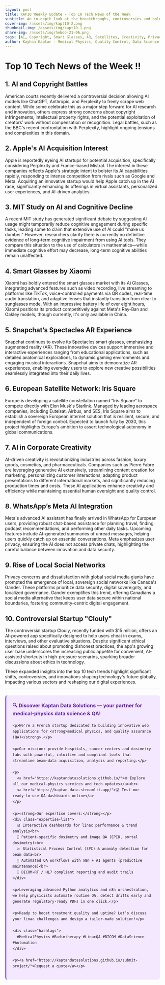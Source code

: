 ```yaml
---
layout: post
title: KAP10 Weekly Update - Top 10 Tech News of the Week
subtitle: An in‑depth look at the breakthroughs, controversies and bold moves reshaping the digital landscape
cover-img: /assets/img/kapt10-2.png  
thumbnail-img: /assets/img/kapt10-1.png  
share-img: /assets/img/hebdo-21-06.png 
tags: [AI, Copyright, Smart Glasses, AR, Satellites, Creativity, Privacy, Social Networks, Startups, Ethics]
author: Kayhan Kaptan - Medical Physics, Quality Control, Data Science and Automation
---
```


# Top 10 Tech News of the Week !!

## 1. AI and Copyright Battles

American courts recently delivered a controversial decision allowing AI models like ChatGPT, Anthropic, and Perplexity to freely scrape web content. While some celebrate this as a major step forward for AI research and innovation, others express strong concerns about copyright infringements, intellectual property rights, and the potential exploitation of creators' work without compensation or recognition. Legal battles, such as the BBC's recent confrontation with Perplexity, highlight ongoing tensions and complexities in this domain.

## 2. Apple's AI Acquisition Interest

Apple is reportedly eyeing AI startups for potential acquisition, specifically considering Perplexity and France-based Mistral. The interest in these companies reflects Apple's strategic intent to bolster its AI capabilities rapidly, responding to intense competition from rivals such as Google and Meta. Acquiring an innovative startup would help Apple catch up in the AI race, significantly enhancing its offerings in virtual assistants, personalized user experiences, and AI-driven analytics.

## 3. MIT Study on AI and Cognitive Decline

A recent MIT study has generated significant debate by suggesting AI usage might temporarily reduce cognitive engagement during specific tasks, leading some to claim that extensive use of AI could "make us dumber." However, researchers clarify there is currently no definitive evidence of long-term cognitive impairment from using AI tools. They compare this situation to the use of calculators in mathematics—while immediate cognitive effort may decrease, long-term cognitive abilities remain unaffected.

## 4. Smart Glasses by Xiaomi

Xiaomi has boldly entered the smart glasses market with its Ai Glasses, integrating advanced features such as video recording, live streaming to platforms like TikTok, voice-controlled payments via QR codes, real-time audio translation, and adaptive lenses that instantly transition from clear to sunglasses mode. With an impressive battery life of over eight hours, Xiaomi positions its product competitively against Meta's Ray-Ban and Oakley models, though currently, it's only available in China.

## 5. Snapchat’s Spectacles AR Experience

Snapchat continues to evolve its Spectacles smart glasses, emphasizing augmented reality (AR). These innovative devices support immersive and interactive experiences ranging from educational applications, such as detailed anatomical explorations, to dynamic gaming environments and engaging musical interactions. Snapchat aims to democratize AR experiences, enabling everyday users to explore new creative possibilities seamlessly integrated into their daily lives.

## 6. European Satellite Network: Iris Square

Europe is developing a satellite constellation named "Iris Square" to compete directly with Elon Musk's Starlink. Managed by leading aerospace companies, including Eutelsat, Airbus, and SES, Iris Square aims to establish a sovereign European internet solution that is resilient, secure, and independent of foreign control. Expected to launch fully by 2030, this project highlights Europe's ambition to assert technological autonomy in global communications.

## 7. AI in Corporate Creativity

AI-driven creativity is revolutionizing industries across fashion, luxury goods, cosmetics, and pharmaceuticals. Companies such as Pierre Fabre are leveraging generative AI extensively, streamlining content creation for marketing, personalizing customer interactions, adapting product presentations to different international markets, and significantly reducing production times and costs. These AI applications enhance creativity and efficiency while maintaining essential human oversight and quality control.

## 8. WhatsApp’s Meta AI Integration

Meta's advanced AI assistant has finally arrived in WhatsApp for European users, providing robust chat-based assistance for planning travel, finding podcast recommendations, and performing other daily tasks. Upcoming features include AI-generated summaries of unread messages, helping users quickly catch up on essential conversations. Meta emphasizes user privacy, ensuring the AI does not access private chats, highlighting the careful balance between innovation and data security.

## 9. Rise of Local Social Networks

Privacy concerns and dissatisfaction with global social media giants have prompted the emergence of local, sovereign social networks like Canada's Gander. These platforms prioritize data security, digital sovereignty, and localized governance. Gander exemplifies this trend, offering Canadians a social media alternative that keeps user data secure within national boundaries, fostering community-centric digital engagement.

## 10. Controversial Startup "Clouly"

The controversial startup Clouly, recently funded with \$15 million, offers an AI-powered app specifically designed to help users cheat in exams, interviews, and other evaluative situations. Despite significant ethical questions raised about promoting dishonest practices, the app's growing user base underscores the increasing public appetite for convenient, AI-assisted shortcuts in high-pressure scenarios, sparking broader discussions about ethics in technology.

These expanded insights into the top 10 tech trends highlight significant shifts, controversies, and innovations shaping technology's future globally, impacting various sectors and reshaping our digital experiences.


---

<html lang="fr">
<head>
    <meta charset="UTF-8">
    <meta name="viewport" content="width=device-width, initial-scale=1.0">
    <title>Kaptan Data Solutions</title>
    <style>
        .citation {
            background-color: #f3e8ff;
            border-left: 4px solid #8b5cf6;
            padding: 20px;
            margin: 20px 0;
            border-radius: 8px;
            font-family: -apple-system, BlinkMacSystemFont, 'Segoe UI', Roboto, sans-serif;
            line-height: 1.6;
        }
        .citation h3 {
            color: #6b21a8;
            margin-top: 0;
        }
        .citation a {
            color: #7c3aed;
            text-decoration: none;
        }
        .citation a:hover {
            text-decoration: underline;
        }
        .expertise-list {
            margin: 15px 0;
        }
        .hashtags {
            font-weight: bold;
            color: #7c3aed;
            margin-top: 15px;
        }
    </style>
</head>
<body>
  <div class="citation">
    <h3>🔍 Discover Kaptan Data Solutions — your partner for medical-physics data science & QA!</h3>

    <p>We're a French startup dedicated to building innovative web applications for <strong>medical physics, and quality assurance (QA)</strong>.</p>

    <p>Our mission: provide hospitals, cancer centers and dosimetry labs with powerful, intuitive and compliant tools that streamline beam-data acquisition, analysis and reporting.</p>

    <p>
      <a href="https://kaptandatasolutions.github.io/">🌐 Explore all our medical-physics services and tech updates</a><br>
      <a href="https://kaptan-data.streamlit.app/">💻 Test our ready-to-use QA dashboards online</a>
    </p>

    <p><strong>Our expertise covers:</strong></p>
    <div class="expertise-list">
      📊 Interactive dashboards for linac performance & trend analysis<br>
      🔬 Patient-specific dosimetry and image QA (EPID, portal dosimetry)<br>
      📈 Statistical Process Control (SPC) & anomaly detection for beam data<br>
      🤖 Automated QA workflows with n8n + AI agents (predictive maintenance)<br>
      📑 DICOM-RT / HL7 compliant reporting and audit trails
    </div>

    <p>Leveraging advanced Python analytics and n8n orchestration, we help physicists automate routine QA, detect drifts early and generate regulatory-ready PDFs in one click.</p>

    <p>Ready to boost treatment quality and uptime? Let’s discuss your linac challenges and design a tailor-made solution!</p>

    <div class="hashtags">
      #MedicalPhysics #Radiotherapy #LinacQA #DICOM #DataScience #Automation
    </div>

    <p><a href="https://kaptandatasolutions.github.io/submit-project/">Request a quote</a></p>
  </div>
</body>
</html>  